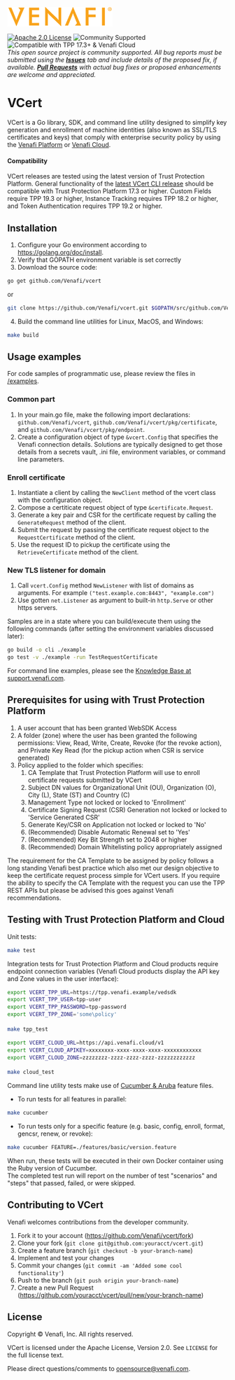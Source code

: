 ![Venafi](Venafi_logo.png)

[![Apache 2.0 License](https://img.shields.io/badge/License-Apache%202.0-blue.svg)](https://opensource.org/licenses/Apache-2.0)
![Community Supported](https://img.shields.io/badge/Support%20Level-Community-brightgreen)
![Compatible with TPP 17.3+ & Venafi Cloud](https://img.shields.io/badge/Compatibility-TPP%2017.3+%20%26%20Venafi%20Cloud-f9a90c)  
_This open source project is community supported.  All bug reports must be submitted using the
**[Issues](../../issues)** tab and include details of the proposed fix, if available.
**[Pull Requests](../../pulls)** with actual bug fixes or proposed enhancements are welcome and appreciated._

# VCert

VCert is a Go library, SDK, and command line utility designed to simplify key generation and enrollment of machine identities
(also known as SSL/TLS certificates and keys) that comply with enterprise security policy by using the
[Venafi Platform](https://www.venafi.com/platform/trust-protection-platform) or [Venafi Cloud](https://pki.venafi.com/venafi-cloud/).

#### Compatibility

VCert releases are tested using the latest version of Trust Protection Platform.  General functionality of the
[latest VCert CLI release](../../releases/latest) should be compatible with Trust Protection Platform 17.3 or higher.
Custom Fields require TPP 19.3 or higher, Instance Tracking requires TPP 18.2 or higher, and Token Authentication
requires TPP 19.2 or higher.

## Installation

1. Configure your Go environment according to https://golang.org/doc/install.
2. Verify that GOPATH environment variable is set correctly
3. Download the source code:

```sh
go get github.com/Venafi/vcert
```

or

```sh
git clone https://github.com/Venafi/vcert.git $GOPATH/src/github.com/Venafi/vcert
```
4. Build the command line utilities for Linux, MacOS, and Windows:

```sh
make build
```

## Usage examples

For code samples of programmatic use, please review the files in [/examples](/examples/).

### Common part
1. In your main.go file, make the following import declarations:  `github.com/Venafi/vcert`, `github.com/Venafi/vcert/pkg/certificate`, and `github.com/Venafi/vcert/pkg/endpoint`.
1. Create a configuration object of type `&vcert.Config` that specifies the Venafi connection details.  Solutions are typically designed to get those details from a secrets vault, .ini file, environment variables, or command line parameters.

### Enroll certificate
1. Instantiate a client by calling the `NewClient` method of the vcert class with the configuration object.
1. Compose a certiticate request object of type `&certificate.Request`.
1. Generate a key pair and CSR for the certificate request by calling the `GenerateRequest` method of the client.
1. Submit the request by passing the certificate request object to the `RequestCertificate` method of the client.
1. Use the request ID to pickup the certificate using the `RetrieveCertificate` method of the client.

### New TLS listener for domain
1. Call `vcert.Config` method `NewListener` with list of domains as arguments. For example `("test.example.com:8443", "example.com")`
2. Use gotten `net.Listener` as argument to built-in `http.Serve` or other https servers. 

Samples are in a state where you can build/execute them using the following commands (after setting the environment variables discussed later): 

```sh
go build -o cli ./example
go test -v ./example -run TestRequestCertificate
```

For command line examples, please see the [Knowledge Base at support.venafi.com](https://support.venafi.com/hc/en-us/articles/217991528-Introducing-VCert-API-Abstraction-for-DevOpsSec).

## Prerequisites for using with Trust Protection Platform

1. A user account that has been granted WebSDK Access
2. A folder (zone) where the user has been granted the following permissions: View, Read, Write, Create, Revoke (for the revoke action), and Private Key Read (for the pickup action when CSR is service generated)
3. Policy applied to the folder which specifies:
    1. CA Template that Trust Protection Platform will use to enroll certificate requests submitted by VCert
    2. Subject DN values for Organizational Unit (OU), Organization (O), City (L), State (ST) and Country (C)
    3. Management Type not locked or locked to 'Enrollment'
    4. Certificate Signing Request (CSR) Generation not locked or locked to 'Service Generated CSR'
    5. Generate Key/CSR on Application not locked or locked to 'No'
    6. (Recommended) Disable Automatic Renewal set to 'Yes'
    7. (Recommended) Key Bit Strength set to 2048 or higher
    8. (Recommended) Domain Whitelisting policy appropriately assigned

The requirement for the CA Template to be assigned by policy follows a long standing Venafi best practice which also met our design objective to keep the certificate request process simple for VCert users. If you require the ability to specify the CA Template with the request you can use the TPP REST APIs but please be advised this goes against Venafi recommendations.

## Testing with Trust Protection Platform and Cloud

Unit tests:

```sh
make test
```

Integration tests for Trust Protection Platform and Cloud products require endpoint connection variables (Venafi Cloud products display the API key and Zone values in the user interface):

```sh
export VCERT_TPP_URL=https://tpp.venafi.example/vedsdk
export VCERT_TPP_USER=tpp-user
export VCERT_TPP_PASSWORD=tpp-password
export VCERT_TPP_ZONE='some\policy'

make tpp_test
```

```sh
export VCERT_CLOUD_URL=https://api.venafi.cloud/v1
export VCERT_CLOUD_APIKEY=xxxxxxxx-xxxx-xxxx-xxxx-xxxxxxxxxxxx
export VCERT_CLOUD_ZONE=zzzzzzzz-zzzz-zzzz-zzzz-zzzzzzzzzzzz

make cloud_test
```

Command line utility tests make use of [Cucumber & Aruba](https://github.com/cucumber/aruba) feature files.

- To run tests for all features in parallel:

```sh
make cucumber
```

- To run tests only for a specific feature (e.g. basic, config, enroll, format, gencsr, renew, or revoke):

```sh
make cucumber FEATURE=./features/basic/version.feature
```

When run, these tests will be executed in their own Docker container using the Ruby version of Cucumber.  
The completed test run will report on the number of test "scenarios" and "steps" that passed, failed, or were skipped. 

## Contributing to VCert

Venafi welcomes contributions from the developer community.

1. Fork it to your account (https://github.com/Venafi/vcert/fork)
2. Clone your fork (`git clone git@github.com:youracct/vcert.git`)
3. Create a feature branch (`git checkout -b your-branch-name`)
4. Implement and test your changes
5. Commit your changes (`git commit -am 'Added some cool functionality'`)
6. Push to the branch (`git push origin your-branch-name`)
7. Create a new Pull Request (https://github.com/youracct/vcert/pull/new/your-branch-name)

## License

Copyright &copy; Venafi, Inc. All rights reserved.

VCert is licensed under the Apache License, Version 2.0. See `LICENSE` for the full license text.

Please direct questions/comments to opensource@venafi.com.

